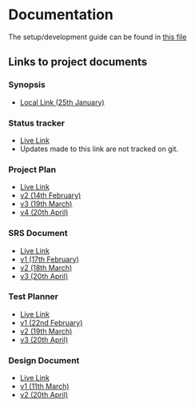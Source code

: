 # Documentation

The setup/development guide can be found in [this file](./setup_guide.md)

## Links to project documents

### Synopsis

- [Local Link (25th January)](./synopsis.pdf)

### Status tracker

- [Live Link](https://iiitaphyd-my.sharepoint.com/:x:/g/personal/ankith_pai_research_iiit_ac_in/EU4-9670LzxLv_g6x4AEf4IBQNgz0z_9FgXy1XsQOCZXRQ?e=gZdeTR)
- Updates made to this link are not tracked on git.

### Project Plan

- [Live Link](https://iiitaphyd-my.sharepoint.com/:w:/g/personal/ankith_pai_research_iiit_ac_in/Edgp5n6Mp9FEvqJa6zAETdsBIm4dYwxHhUQiPZBDDs6C0w?e=8val8D)
- [v2 (14th February)](./project_plan/project_plan_v2_feb14.pdf)
- [v3 (19th March)](./project_plan/project_plan_v3_mar19.pdf)
- [v4 (20th April)](./project_plan/project_plan_v4_apr20.pdf)

### SRS Document

- [Live Link](https://iiitaphyd-my.sharepoint.com/:w:/g/personal/ankith_pai_research_iiit_ac_in/EfB6rsFw49BFlGy0JJ6njuoBbC9DyZu6oE8cs-62KOwBOA?e=mqQxNN)
- [v1 (17th February)](./srs_document/srs_document_v1_feb17.pdf)
- [v2 (18th March)](./srs_document/srs_document_v2_mar18.pdf)
- [v3 (20th April)](./srs_document/srs_document_v3_apr20.pdf)

### Test Planner

- [Live Link](https://iiitaphyd-my.sharepoint.com/:x:/g/personal/ankith_pai_research_iiit_ac_in/ETprkoZvrydIsOgSUi_kgTcB9pWRyikfZypeYQ-UycJBDQ?e=eLg5KF)
- [v1 (22nd February)](./test_plan/test_plan_v1_feb22.pdf)
- [v2 (19th March)](./test_plan/test_plan_v2_mar19.pdf)
- [v3 (20th April)](./test_plan/test_plan_v3_apr20.pdf)

### Design Document

- [Live Link](https://iiitaphyd-my.sharepoint.com/:w:/g/personal/ankith_pai_research_iiit_ac_in/EQahiTWzeLBFp5NzWJ6kj0gBABbY1LTclDMmGw8LKo04wA?e=ZyzkH4)
- [v1 (11th March)](./design_document/design_document_v1_mar11.pdf)
- [v2 (20th April)](./design_document/design_document_v2_apr20.pdf)
